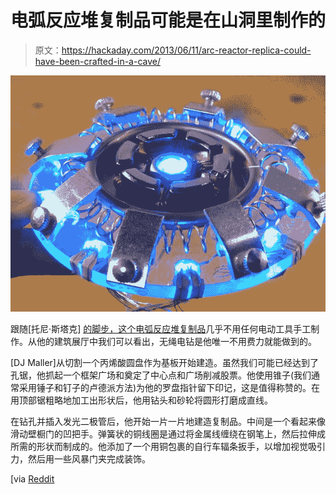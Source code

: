 # 电弧反应堆复制品可能是在山洞里制作的

> 原文：<https://hackaday.com/2013/06/11/arc-reactor-replica-could-have-been-crafted-in-a-cave/>

[![arc-reactor-replica](img/95cda7b632b77d87fe150ab6ac81c49d.png)](http://handmade.hackaday.com/wp-content/uploads/2013/06/arc-reactor-replica.jpg)

跟随[托尼·斯塔克] [的脚步，这个电弧反应堆复制品](http://imgur.com/a/Lahmw)几乎不用任何电动工具手工制作。从他的建筑展厅中我们可以看出，无绳电钻是他唯一不用费力就能做到的。

[DJ Maller]从切割一个丙烯酸圆盘作为基板开始建造。虽然我们可能已经达到了孔锯，他抓起一个框架广场和奠定了中心点和广场削减股票。他使用锥子(我们通常采用锤子和钉子的卢德派方法)为他的罗盘指针留下印记，这是值得称赞的。在用顶部锯粗略地加工出形状后，他用钻头和砂轮将圆形打磨成直线。

在钻孔并插入发光二极管后，他开始一片一片地建造复制品。中间是一个看起来像滑动壁橱门的凹把手。弹簧状的铜线圈是通过将金属线缠绕在钢笔上，然后拉伸成所需的形状而制成的。他添加了一个用铜包裹的自行车辐条扳手，以增加视觉吸引力，然后用一些风暴门夹完成装饰。

[via [Reddit](http://www.reddit.com/r/DIY/comments/1fvz7d/diy_arc_reactor_i_built_for_my_tony_stark/)